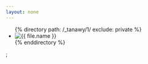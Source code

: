 ```yaml
---
layout: none
---
```

<ul>
  {% directory path: /_tanawy/1/ exclude: private %}
    <li>
      <img src="{{ file.url }}"
           alt="{{ file.name }}"
           datetime="{{ file.date | date_to_xmlschema }}" />
    </li>
  {% enddirectory %}
</ul>
;
